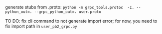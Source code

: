 generate stubs from .proto:
`python -m grpc_tools.protoc  -I. --python_out=. --grpc_python_out=. user.proto`

TO DO: fix cli command to not generate import error; for now, you need to fix import path in `user_pb2_grpc.py`
